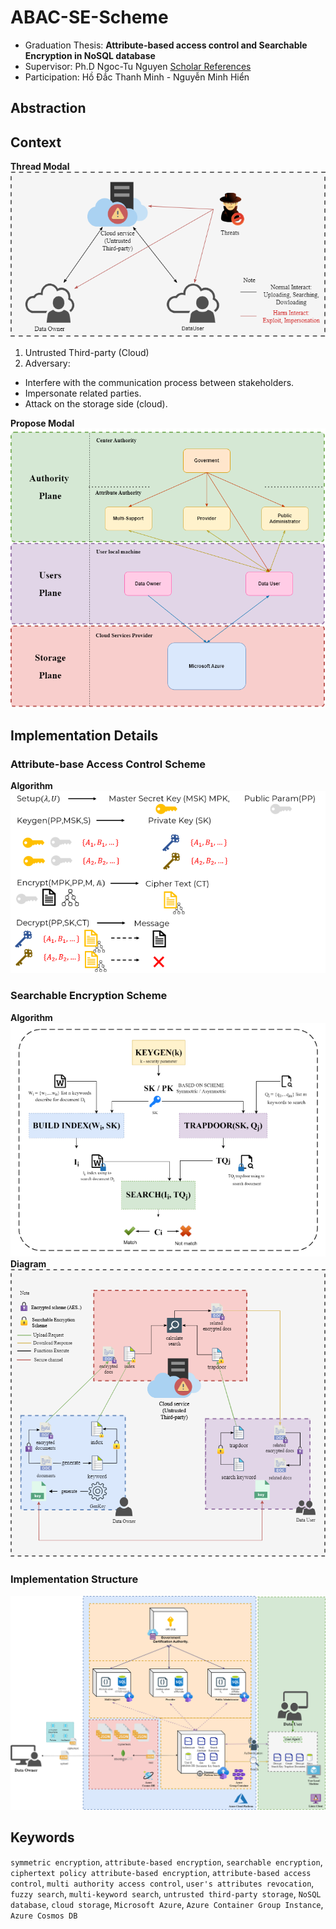 # ABAC-SE-Scheme

- Graduation Thesis:  **Attribute-based access control and Searchable Encryption in NoSQL database**
- Supervisor: Ph.D Ngoc-Tu Nguyen [Scholar References](https://scholar.google.com/citations?hl=vi&user=baIb5JgAAAAJ&view_op=list_works&sortby=pubdate)
- Participation: Hồ Đắc Thanh Minh - Nguyễn Minh Hiển

## Abstraction


## Context

**Thread Modal**
![](/assets/theardModal.png)

1. Untrusted Third-party (Cloud)
2. Adversary:
  - Interfere with the communication process between stakeholders.
  - Impersonate related parties.
  - Attack on the storage side (cloud).

**Propose Modal**
![](/assets/proposeModal.png)

## Implementation Details


### Attribute-base Access Control Scheme
**Algorithm**
![](/assets/abacScheme.png)

### Searchable Encryption Scheme
**Algorithm** 
![Algorithm](/assets/seScheme.png)
**Diagram**
![](/assets/seSchemeDiagram.png)

### Implementation Structure
![](/assets/architecture.png)

## Keywords
`symmetric encryption`, `attribute-based encryption`, `searchable encryption`, `ciphertext policy attribute-based encryption`, `attribute-based access control`, `multi authority access control`, `user's attributes revocation`, `fuzzy search`, `multi-keyword search`, `untrusted third-party storage`, `NoSQL database`, `cloud storage`, `Microsoft Azure`, `Azure Container Group Instance`, `Azure Cosmos DB`
